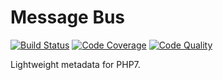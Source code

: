 # Message Bus

[![Build Status](https://scrutinizer-ci.com/g/daikon-cqrs/metadata/badges/build.png?b=master)](https://scrutinizer-ci.com/g/daikon-cqrs/metadata/build-status/master)
[![Code Coverage](https://scrutinizer-ci.com/g/daikon-cqrs/metadata/badges/coverage.png?b=master)](https://scrutinizer-ci.com/g/daikon-cqrs/metadata/?branch=master)
[![Code Quality](https://scrutinizer-ci.com/g/daikon-cqrs/metadata/badges/quality-score.png?b=master)](https://scrutinizer-ci.com/g/daikon-cqrs/metadata/?branch=master)

Lightweight metadata for PHP7.
